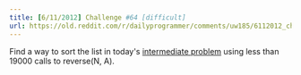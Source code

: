 ```yaml
---
title: [6/11/2012] Challenge #64 [difficult]
url: https://old.reddit.com/r/dailyprogrammer/comments/uw185/6112012_challenge_64_difficult/
---
```


Find a way to sort the list in today's [intermediate problem](http://www.reddit.com/r/dailyprogrammer/comments/uw16v/6112012_challenge_63_intermediate/) using less than 19000 calls to reverse(N, A).

